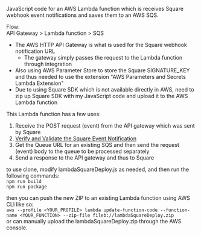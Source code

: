 JavaScript code for an AWS Lambda function which is receives Square webhook event notifications and saves them to an AWS SQS.<br>


Flow:<br>
API Gateway > Lambda function > SQS

* The AWS HTTP API Gateway is what is used for the Square webhook notification URL
  * The gateway simply passes the request to the Lambda function through integration
* Also using AWS Parameter Store to store the Square SIGNATURE_KEY and thus needed to use the extension "AWS Parameters and Secrets Lambda Extension"
* Due to using Square SDK which is not available directly in AWS, need to zip up Square SDK with my JavaScript code and upload it to the AWS Lambda function

This Lambda function has a few uses:
1. Receive the POST request (event) from the API gateway which was sent by Square
2. [Verify and Validate the Square Event Notification](https://developer.squareup.com/docs/webhooks/step3validate)
3. Get the Queue URL for an existing SQS and then send the request (event) body to the queue to be processed separately
4. Send a response to the API gateway and thus to Square

to use clone, modify lambdaSquareDeploy.js as needed, and then run the following commands:<br>
`npm run build` <br>
`npm run package`

then you can push the new ZIP to an existing Lambda function using AWS CLI like so:<br>
`aws --profile <YOUR_PROFILE> lambda update-function-code --function-name <YOUR_FUNCTION> --zip-file fileb://lambdaSquareDeploy.zip`
<br>or can manually upload the lambdaSquareDeploy.zip through the AWS console.
